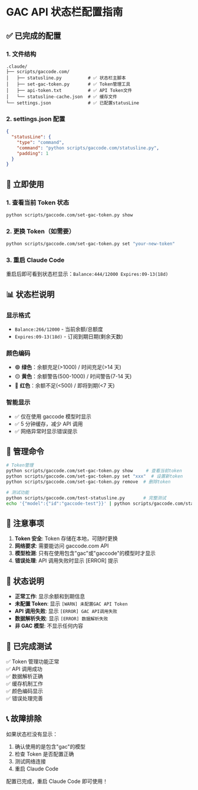 # GAC API 状态栏配置指南

## ✅ 已完成的配置

### 1. 文件结构

```
.claude/
├── scripts/gaccode.com/
│   ├── statusline.py          # ✅ 状态栏主脚本
│   ├── set-gac-token.py       # ✅ Token管理工具
│   ├── api-token.txt          # ✅ API Token文件
│   └── statusline-cache.json  # ✅ 缓存文件
└── settings.json              # ✅ 已配置statusLine
```

### 2. settings.json 配置

```json
{
  "statusLine": {
    "type": "command",
    "command": "python scripts/gaccode.com/statusline.py",
    "padding": 1
  }
}
```

## 🚀 立即使用

### 1. 查看当前 Token 状态

```bash
python scripts/gaccode.com/set-gac-token.py show
```

### 2. 更换 Token（如需要）

```bash
python scripts/gaccode.com/set-gac-token.py set "your-new-token"
```

### 3. 重启 Claude Code

重启后即可看到状态栏显示：`Balance:444/12000 Expires:09-13(18d)`

## 📊 状态栏说明

### 显示格式

- `Balance:266/12000` - 当前余额/总额度
- `Expires:09-13(18d)` - 订阅到期日期(剩余天数)

### 颜色编码

- 🟢 **绿色**：余额充足(>1000) / 时间充足(>14 天)
- 🟡 **黄色**：余额警告(500-1000) / 时间警告(7-14 天)
- 🔴 **红色**：余额不足(<500) / 即将到期(<7 天)

### 智能显示

- ✅ 仅在使用 gaccode 模型时显示
- ✅ 5 分钟缓存，减少 API 调用
- ✅ 网络异常时显示错误提示

## 🔧 管理命令

```bash
# Token管理
python scripts/gaccode.com/set-gac-token.py show     # 查看当前token
python scripts/gaccode.com/set-gac-token.py set "xxx"  # 设置新token
python scripts/gaccode.com/set-gac-token.py remove  # 删除token

# 测试功能
python scripts/gaccode.com/test-statusline.py       # 完整测试
echo '{"model":{"id":"gaccode-test"}}' | python scripts/gaccode.com/statusline.py  # 直接测试
```

## 📝 注意事项

1. **Token 安全**: Token 存储在本地，可随时更换
2. **网络要求**: 需要能访问 gaccode.com API
3. **模型检测**: 只有在使用包含"gac"或"gaccode"的模型时才显示
4. **错误处理**: API 调用失败时显示 [ERROR] 提示

## 🎯 状态说明

- **正常工作**: 显示余额和到期信息
- **未配置 Token**: 显示 `[WARN] 未配置GAC API Token`
- **API 调用失败**: 显示 `[ERROR] GAC API调用失败`
- **数据解析失败**: 显示 `[ERROR] 数据解析失败`
- **非 GAC 模型**: 不显示任何内容

## 🔄 已完成测试

✅ Token 管理功能正常  
✅ API 调用成功  
✅ 数据解析正确  
✅ 缓存机制工作  
✅ 颜色编码显示  
✅ 错误处理完善

## 📞 故障排除

如果状态栏没有显示：

1. 确认使用的是包含"gac"的模型
2. 检查 Token 是否配置正确
3. 测试网络连接
4. 重启 Claude Code

配置已完成，重启 Claude Code 即可使用！
